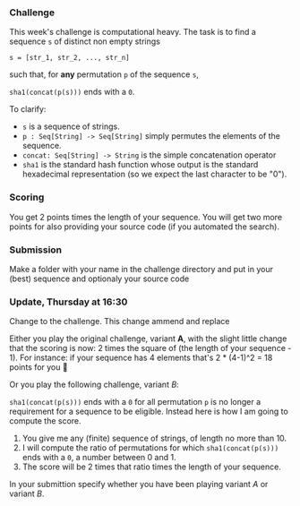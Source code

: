 
### Challenge

This week's challenge is computational heavy. The task is to find a sequence `s` of distinct non empty strings 

```
s = [str_1, str_2, ..., str_n]
```

such that, for **any** permutation `p` of the sequence `s`, 

`sha1(concat(p(s)))` ends with a `0`.

To clarify: 

- `s` is a sequence of strings. 
- `p : Seq[String] -> Seq[String]` simply permutes the elements of the sequence. 
- `concat: Seq[String] -> String` is the simple concatenation operator 
- `sha1` is the standard hash function whose output is the standard hexadecimal representation (so we expect the last character to be "0").

### Scoring

You get 2 points times the length of your sequence. You will get two more points for also providing your source code (if you automated the search).

### Submission

Make a folder with your name in the challenge directory and put in your (best) sequence and optionaly your source code 

### Update, Thursday at 16:30


Change to the challenge. This change ammend and replace 

Either you play the original challenge, variant **A**, with the slight little change that the scoring is now: 2 times the square of (the length of your sequence - 1). For instance: if your sequence has 4 elements that's 2 * (4-1)^2 = 18 points for you 🙂

Or you play the following challenge, variant *B*:

`sha1(concat(p(s)))` ends with a `0` for all permutation `p` is no longer a requirement for a sequence to be eligible. Instead here is how I am going to compute the score. 

1. You give me any (finite) sequence of strings, of length no more than 10.
2. I will compute the ratio of permutations for which `sha1(concat(p(s)))` ends with a `0`, a number between 0 and 1.
3. The score will be 2 times that ratio times the length of your sequence. 

In your submittion specify whether you have been playing variant *A* or variant *B*. 

